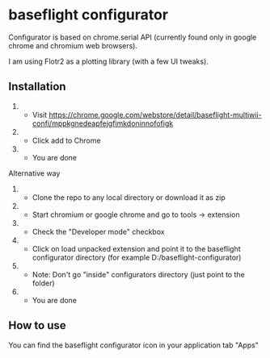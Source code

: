 baseflight configurator
==================================
Configurator is based on chrome.serial API (currently found only in google chrome and chromium web browsers).

I am using Flotr2 as a plotting library (with a few UI tweaks).

Installation
------------
1. - Visit https://chrome.google.com/webstore/detail/baseflight-multiwii-confi/mppkgnedeapfejgfimkdoninnofofigk
2. - Click add to Chrome
3. - You are done

Alternative way

1. - Clone the repo to any local directory or download it as zip
2. - Start chromium or google chrome and go to tools -> extension
3. - Check the "Developer mode" checkbox
4. - Click on load unpacked extension and point it to the baseflight configurator directory (for example D:/baseflight-configurator)
5. - Note: Don't go "inside" configurators directory (just point to the folder)
6. - You are done

How to use
-----------
You can find the baseflight configurator icon in your application tab "Apps"
